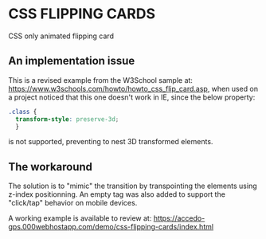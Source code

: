 # CSS FLIPPING CARDS

CSS only animated flipping card

## An implementation issue

This is a revised example from the W3School sample at: https://www.w3schools.com/howto/howto_css_flip_card.asp, when used on a project noticed that this one doesn't work in IE, since the below property:
```css
.class {
  transform-style: preserve-3d;
  }
```
is not supported, preventing to nest 3D transformed elements.

## The workaround

The solution is to "mimic" the transition by transpointing the elements using z-index positionning. An empty <a> tag was also added to support the "click/tap" behavior on mobile devices.

A working example is available to review at: https://accedo-gps.000webhostapp.com/demo/css-flipping-cards/index.html
